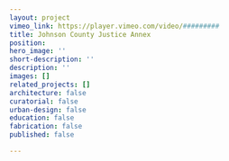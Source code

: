 ```yaml
---
layout: project
vimeo_link: https://player.vimeo.com/video/#########
title: Johnson County Justice Annex
position: 
hero_image: ''
short-description: ''
description: ''
images: []
related_projects: []
architecture: false
curatorial: false
urban-design: false
education: false
fabrication: false
published: false

---
```

